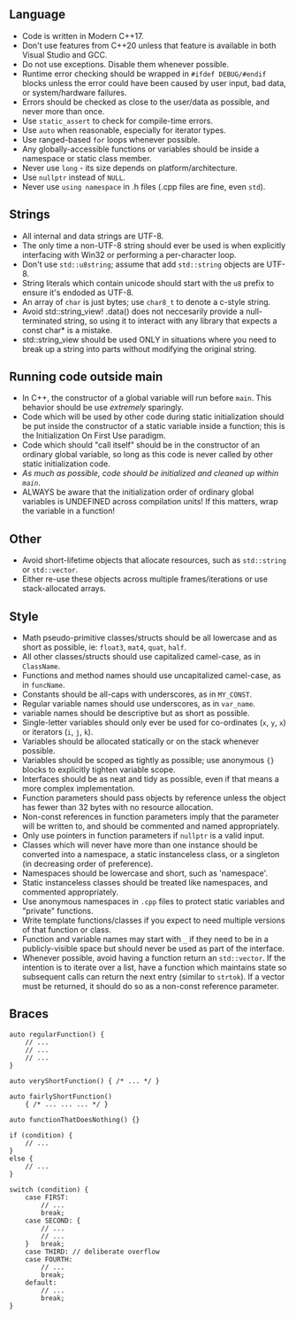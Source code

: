 ## Language
- Code is written in Modern C++17.
- Don't use features from C++20 unless that feature is available in both Visual Studio and GCC.
- Do not use exceptions.  Disable them whenever possible.
- Runtime error checking should be wrapped in `#ifdef DEBUG/#endif` blocks unless the error could have been caused by user input, bad data, or system/hardware failures.
- Errors should be checked as close to the user/data as possible, and never more than once.
- Use `static_assert` to check for compile-time errors.
- Use `auto` when reasonable, especially for iterator types.
- Use ranged-based `for` loops whenever possible.
- Any globally-accessible functions or variables should be inside a namespace or static class member.
- Never use `long` - its size depends on platform/architecture.
- Use `nullptr` instead of `NULL`.
- Never use `using namespace` in .h files (.cpp files are fine, even `std`).

## Strings
- All internal and data strings are UTF-8.
- The only time a non-UTF-8 string should ever be used is when explicitly interfacing with Win32 or performing a per-character loop.
- Don't use `std::u8string`; assume that add `std::string` objects are UTF-8.
- String literals which contain unicode should start with the `u8` prefix to ensure it's endoded as UTF-8.
- An array of `char` is just bytes; use `char8_t` to denote a c-style string.
- Avoid std::string_view! .data() does not neccesarily provide a null-terminated string, so using it to interact with any library that expects a const char* is a mistake.
- std::string_view should be used ONLY in situations where you need to break up a string into parts without modifying the original string.

## Running code outside main
- In C++, the constructor of a global variable will run before `main`.  This behavior should be use *extremely* sparingly.
- Code which will be used by other code during static initialization should be put inside the constructor of a static variable inside a function; this is the Initialization On First Use paradigm.
- Code which should "call itself" should be in the constructor of an ordinary global variable, so long as this code is never called by other static initialization code.
- *As much as possible, code should be initialized and cleaned up within `main`*.
- ALWAYS be aware that the initialization order of ordinary global variables is UNDEFINED across compilation units! If this matters, wrap the variable in a function!

## Other
- Avoid short-lifetime objects that allocate resources, such as `std::string` or `std::vector`.
- Either re-use these objects across multiple frames/iterations or use stack-allocated arrays.

## Style
- Math pseudo-primitive classes/structs should be all lowercase and as short as possible, ie: `float3`, `mat4`, `quat`, `half`.
- All other classes/structs should use capitalized camel-case, as in `ClassName`.
- Functions and method names should use uncapitalized camel-case, as in `funcName`.
- Constants should be all-caps with underscores, as in `MY_CONST`.
- Regular variable names should use underscores, as in `var_name`.
- variable names should be descriptive but as short as possible.
- Single-letter variables should only ever be used for co-ordinates (`x`, `y`, `x`) or iterators (`i`, `j`, `k`).
- Variables should be allocated statically or on the stack whenever possible.
- Variables should be scoped as tightly as possible; use anonymous `{}` blocks to explicitly tighten variable scope.
- Interfaces should be as neat and tidy as possible, even if that means a more complex implementation.
- Function parameters should pass objects by reference unless the object has fewer than 32 bytes with no resource allocation.
- Non-const references in function parameters imply that the parameter will be written to, and should be commented and named appropriately.
- Only use pointers in function parameters if `nullptr` is a valid input.
- Classes which will never have more than one instance should be converted into a namespace, a static instanceless class, or a singleton (in decreasing order of preference).
- Namespaces should be lowercase and short, such as 'namespace'.
- Static instanceless classes should be treated like namespaces, and commented appropriately.
- Use anonymous namespaces in `.cpp` files to protect static variables and "private" functions.
- Write template functions/classes if you expect to need multiple versions of that function or class.
- Function and variable names may start with `_` if they need to be in a publicly-visible space but should never be used as part of the interface.
- Whenever possible, avoid having a function return an `std::vector`.  If the intention is to iterate over a list, have a function which maintains state so subsequent calls can return the next entry (similar to `strtok`).  If a vector must be returned, it should do so as a non-const reference parameter.

## Braces
```
auto regularFunction() {
	// ...
	// ...
	// ...
}

auto veryShortFunction() { /* ... */ }

auto fairlyShortFunction()
	{ /* ... ... ... */ }

auto functionThatDoesNothing() {}

if (condition) {
	// ...
}
else {
	// ...
}

switch (condition) {
	case FIRST:
		// ...
		break;
	case SECOND: {
		// ...
		// ...
	}	break;
	case THIRD: // deliberate overflow
	case FOURTH:
		// ...
		break;
	default:
		// ...
		break;
}
```